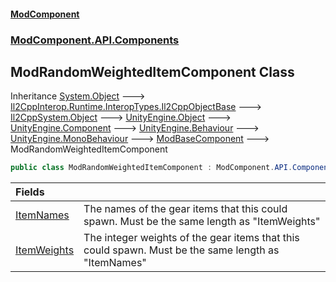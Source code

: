 #### [ModComponent](index.md 'index')
### [ModComponent.API.Components](index.md#ModComponent.API.Components 'ModComponent.API.Components')

## ModRandomWeightedItemComponent Class

Inheritance [System.Object](https://docs.microsoft.com/en-us/dotnet/api/System.Object 'System.Object') &#129106; [Il2CppInterop.Runtime.InteropTypes.Il2CppObjectBase](https://docs.microsoft.com/en-us/dotnet/api/Il2CppInterop.Runtime.InteropTypes.Il2CppObjectBase 'Il2CppInterop.Runtime.InteropTypes.Il2CppObjectBase') &#129106; [Il2CppSystem.Object](https://docs.microsoft.com/en-us/dotnet/api/Il2CppSystem.Object 'Il2CppSystem.Object') &#129106; [UnityEngine.Object](https://docs.microsoft.com/en-us/dotnet/api/UnityEngine.Object 'UnityEngine.Object') &#129106; [UnityEngine.Component](https://docs.microsoft.com/en-us/dotnet/api/UnityEngine.Component 'UnityEngine.Component') &#129106; [UnityEngine.Behaviour](https://docs.microsoft.com/en-us/dotnet/api/UnityEngine.Behaviour 'UnityEngine.Behaviour') &#129106; [UnityEngine.MonoBehaviour](https://docs.microsoft.com/en-us/dotnet/api/UnityEngine.MonoBehaviour 'UnityEngine.MonoBehaviour') &#129106; [ModBaseComponent](ModBaseComponent.md 'ModComponent.API.Components.ModBaseComponent') &#129106; ModRandomWeightedItemComponent

```csharp
public class ModRandomWeightedItemComponent : ModComponent.API.Components.ModBaseComponent
```

| Fields | |
| :--- | :--- |
| [ItemNames](ModRandomWeightedItemComponent.ItemNames.md 'ModComponent.API.Components.ModRandomWeightedItemComponent.ItemNames') | The names of the gear items that this could spawn. Must be the same length as "ItemWeights" |
| [ItemWeights](ModRandomWeightedItemComponent.ItemWeights.md 'ModComponent.API.Components.ModRandomWeightedItemComponent.ItemWeights') | The integer weights of the gear items that this could spawn. Must be the same length as "ItemNames" |
